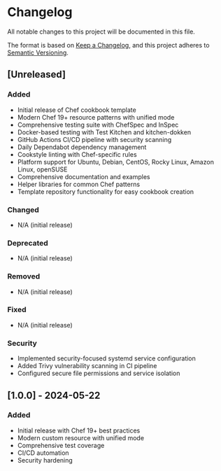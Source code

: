 # Changelog

All notable changes to this project will be documented in this file.

The format is based on [Keep a Changelog](https://keepachangelog.com/en/1.0.0/),
and this project adheres to [Semantic Versioning](https://semver.org/spec/v2.0.0.html).

## [Unreleased]

### Added
- Initial release of Chef cookbook template
- Modern Chef 19+ resource patterns with unified mode
- Comprehensive testing suite with ChefSpec and InSpec
- Docker-based testing with Test Kitchen and kitchen-dokken
- GitHub Actions CI/CD pipeline with security scanning
- Daily Dependabot dependency management
- Cookstyle linting with Chef-specific rules
- Platform support for Ubuntu, Debian, CentOS, Rocky Linux, Amazon Linux, openSUSE
- Comprehensive documentation and examples
- Helper libraries for common Chef patterns
- Template repository functionality for easy cookbook creation

### Changed
- N/A (initial release)

### Deprecated
- N/A (initial release)

### Removed
- N/A (initial release)

### Fixed
- N/A (initial release)

### Security
- Implemented security-focused systemd service configuration
- Added Trivy vulnerability scanning in CI pipeline
- Configured secure file permissions and service isolation

## [1.0.0] - 2024-05-22

### Added
- Initial release with Chef 19+ best practices
- Modern custom resource with unified mode
- Comprehensive test coverage
- CI/CD automation
- Security hardening